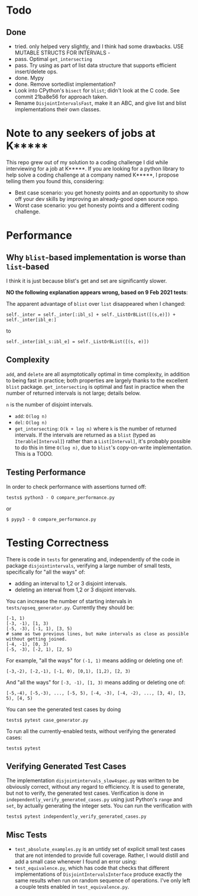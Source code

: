 # Todo


## Done

- tried. only helped very slightly, and I think had some drawbacks. USE MUTABLE STRUCTS FOR INTERVALS - 
- pass. Optimal `get_intersecting`
- pass. Try using as part of list data structure that supports efficient insert/delete ops.
- done. Mypy
- done. Remove sortedlist implementation?
- Look into CPython's `bisect` for `blist`; didn't look at the C code.
See commit 21ba8e56 for approach taken.
- Rename `DisjointIntervalsFast`, make it an ABC, and give list and blist implementations their own classes.


# Note to any seekers of jobs at K*****

This repo grew out of my solution to a coding challenge I did while interviewing for a job at K*****. If you are looking
for a python library to help solve a coding challenge at a company named K*****, I propose telling them you found this, 
considering:
- Best case scenario: you get honesty points and an opportunity to show off your dev skills by improving an already-good 
open source repo.
- Worst case scenario: you get honesty points and a different coding challenge. 

# Performance

## Why `blist`-based implementation is worse than `list`-based

I think it is just because blist's get and set are significantly slower.

**NO the following explanation appears wrong, based on 9 Feb 2021 tests**:

The apparent advantage of `blist` over `list` disappeared when I changed:
```
self._inter = self._inter[:ibl_s] + self._ListOrBList([(s,e)]) + self._inter[ibl_e:]
```
to
```
self._inter[ibl_s:ibl_e] = self._ListOrBList([(s, e)])
``` 

## Complexity

`add`, and `delete` are all asymptotically optimal in time complexity, in addition to being fast in practice; both 
properties are largely thanks to the excellent `blist` package. `get_intersecting` is optimal and fast in practice
when the number of returned intervals is not large; details below. 

`n` is the number of disjoint intervals.

- `add`: `O(log n)`
- `del`: `O(log n)`
- `get_intersecting`: `O(k + log n)` where `k` is the number of returned intervals. If the intervals are returned as
a `blist` (typed as `Iterable[Interval]`) rather than a `List[Interval]`, it's probably possible to do this in time 
`O(log n)`, due to `blist`'s copy-on-write implementation. This is a TODO. 


## Testing Performance

In order to check performance with assertions turned off:
```
tests$ python3 - O compare_performance.py
```
or 
```
$ pypy3 - O compare_performance.py
```


# Testing Correctness

There is code in `tests` for generating and, independently of the code in package `disjointintervals`, 
verifying a large number of small tests, specifically for "all the ways" of: 
- adding an interval to 1,2 or 3 disjoint intervals.
- deleting an interval from 1,2 or 3 disjoint intervals.

You can increase the number of starting intervals in `tests/opseq_generator.py`. Currently they 
should be: 
```
[-1, 1)
[-3, -1), [1, 3)
[-5, -3), [-1, 1), [3, 5)
# same as two previous lines, but make intervals as close as possible without getting joined.
[-4, -1), [0, 3)  
[-5, -3), [-2, 1), [2, 5)
```
For example, "all the ways" for `(-1, 1)` means adding or deleting one of:
```
[-3,-2), [-2,-1), [-1, 0), [0,1), [1,2), [2, 3)
```
And "all the ways" for `[-3, -1), [1, 3)` means adding or deleting one of:
```
[-5,-4), [-5,-3), ..., [-5, 5), [-4, -3), [-4, -2), ..., [3, 4), [3, 5), [4, 5)
```
You can see the generated test cases by doing 
```
tests$ pytest case_generator.py
```

To run all the currently-enabled tests, without verifying the generated cases:

```
tests$ pytest
```

## Verifying Generated Test Cases

The implementation `disjointintervals_slow4spec.py` was written to be obviously correct, without
any regard to efficiency. It is used to generate, but not to verify, the generated test cases.
Verification is done in `independently_verify_generated_cases.py` using just Python's `range` and `set`, by 
actually generating the integer sets. You can run the verification with 
```
tests$ pytest independently_verify_generated_cases.py
```


## Misc Tests 

- `test_absolute_examples.py` is an untidy set of explicit small test cases that are not intended to
provide full coverage. Rather, I would distill and add a small case whenever I found an error using:
- `test_equivalence.py`, which has code that checks that different implementations of 
`DisjointIntervalsInterface` produce exactly the same results when run on random sequence of operations. 
I've only left a couple tests enabled in `test_equivalence.py`.

